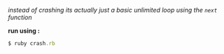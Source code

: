 _instead of crashing its actually just a basic unlimited loop using the `next` function_

**run using :**
```rb
$ ruby crash.rb
```
